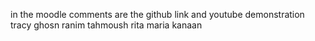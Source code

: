 in the moodle comments are the github link and youtube demonstration
tracy ghosn
ranim tahmoush
rita maria kanaan
